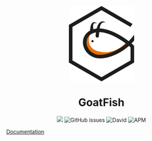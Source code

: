
<p align="center">
  <img align="center" height="200px" width="173px"  src="/src/utils/img/goatfishLogo.png"></img>
  <h1 align="center"> GoatFish </h1>
</p>

<p align="center">
  <a href="https://www.codacy.com/manual/LucasRodriguez/GoatFish?utm_source=github.com&amp;utm_medium=referral&amp;utm_content=LucasRodriguez/GoatFish&amp;utm_campaign=Badge_Grade"><img src="https://app.codacy.com/project/badge/Grade/c2a5e4cd566749ef9b6322490f75a92a"/></a>
  
  <img alt="GitHub issues" src="https://img.shields.io/github/issues/LucasRodriguez/GoatFish">
  
  <img alt="David" src="https://img.shields.io/badge/dependencies-up%20to%20date-brightgreen.svg">
    
  <img alt="APM" src="https://img.shields.io/badge/license-MIT-blue.svg">
  
</p>

[Documentation](https://docs.goatfish.app/)
